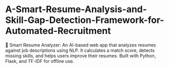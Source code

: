# A-Smart-Resume-Analysis-and-Skill-Gap-Detection-Framework-for-Automated-Recruitment
🧠 Smart Resume Analyzer: An AI-based web app that analyzes resumes against job descriptions using NLP. It calculates a match score, detects missing skills, and helps users improve their resumes. Built with Python, Flask, and TF-IDF for offline use.
